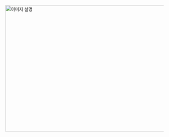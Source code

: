 
<img src=https://user-images.githubusercontent.com/124491136/234168126-e831e158-8ff0-42e5-a1b5-98dd82da8ed2.png alt="이미지 설명" width="570" height="400">
